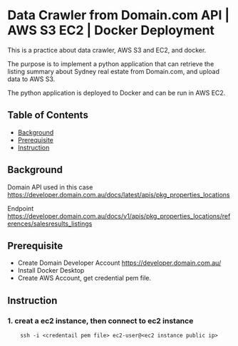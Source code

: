 # Data Crawler from Domain.com API | AWS S3 EC2 | Docker Deployment

This is a practice about data crawler, AWS S3 and EC2, and docker.

The purpose is to implement a python application that can retrieve the listing summary about Sydney real estate from Domain.com, and upload data to AWS S3. 

The python application is deployed to Docker and can be run in AWS EC2.


## Table of Contents

- [Background](#background)
- [Prerequisite](#prerequisite)
- [Instruction](#instruction)


## Background

Domain API used in this case https://developer.domain.com.au/docs/latest/apis/pkg_properties_locations 

Endpoint https://developer.domain.com.au/docs/v1/apis/pkg_properties_locations/references/salesresults_listings 

## Prerequisite

- Create Domain Developer Account https://developer.domain.com.au/ 
- Install Docker Desktop
- Create AWS Account, get credential pem file.

## Instruction
### 1. creat a ec2 instance, then connect to ec2 instance
```
    ssh -i <credentail pem file> ec2-user@<ec2 instance public ip>
```
